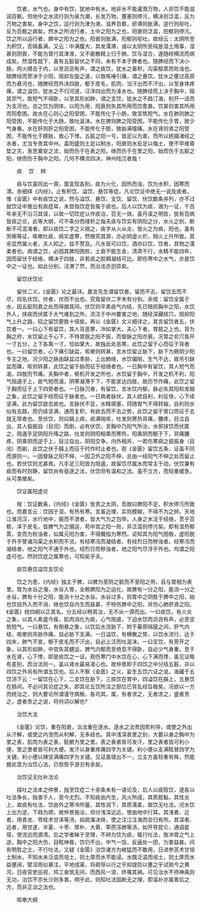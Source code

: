 <!-- { "loadSidebar": true } -->
　　饮者，水气也。身中有饮，犹地中有水。地非水不能灌溉万物，人非饮不能滋润百骸。但地中之水流行则为泉为潮，长发万物，壅塞则停污，横决则泛滥，反为万物之害矣。身中之饮，运行则为津为液，滋养百骸，瘀滞则胀满，逆行则呕吐，反为百骸之病矣。然水之所流行者，土中之阳为之也，阳衰则泛滥，阳郁则停污。饮之所以运行者，脾中之阳为之也。阳衰则胀满，阳郁则呕吐。故经云：太阴所至为积饮，否隔畜满。又云：中满腹大，其发濡滞，诚以太阴所至纯是湿土用事，湿甚则阴衰，不能为胃行其津液，又不能散精上归于肺。饮与湿合，遂随经横流而病成矣。然湿性就下，虽有五脏留伏之不同，未有不本于脾者也。随脾经而下决小肠，丙火搏击于内，以至沥沥有声，谓之痰饮，犹水之畜积，沟渠郁蒸而败浊也。随脾经而旁决于少阳，阻抑左旋之道，以致咳唾引痛，谓之悬饮。犹水之壅过高原而为悬河也，随脾经而外决四肢，郁于皮毛，肌肉，当汗出而不汗出，以至身体疼痛，谓之溢饮，犹水之不归河道，汪洋四出而为洚水也。随脾经而上决于胸中，阻其宗气，致短气不得卧，以至其形如肿，谓之支饮，犹水之不趋汀海，别开一迳而为支河也。总之饮为阴体，以阳为用，阳衰则失其所用而饮愈甚。饮甚则害其所用而阳愈困。故水在心则心之阳受困，不能传化于小肠，致坚筑短气。水在肺则肺之阳受困，不能传化于大肠，致吐涎沫。水在脾则脾之阳受困，不能传化于胃，致少气身重。水在肝则肝之阳受困，不能传化于胆，致胁满嚏痛。水在肾则肾之阳受困，不能传化于膀胱，致心下悸。五脏之阳一亏，皆足以为害。而所以统摄渚经之水者，尤当专责其中州。盖阳盛则土足以制水，阳衰则水反足以侮土，使不早维昏垫之灾，急思奠安之法，始而伤于在表之阳，继而伤于在里之阳，始而伤于五脏之阳，继而伤于胸中之阳，几何不横流四决，神州陆沉者哉！

　　痰 　饮 　辨

　　痰与饮虽同出一源，面变现各别。痰为火化，因热而浊，饮为水积，因寒而清。余细绎《内经》，止有积饮、溢饮、悬饮等症。凡论饮证中绝无一说及痰者。惟《金匮》中有痰饮之说，然与溢饮、悬饮、支饮、留饮、伏饮数条并列，亦不过就饮证中推出有痰症耳，未尝指饮症皆属于痰也。后人以饮为痰，溷为一证，千百年来无不沿习其误，以致一切饮症认作痰治，百无一效。虽丹溪之明哲，犹有百病皆痰之论，此等大纲，可不条分而缕析之哉夫痰与饮实有阴阳之分，水火之别，断断不可混淆者。即以痰饮二字之义揣之，痰字从火从炎，皆火之为病，阳也。虽有劳瘵等证，咳嗽吐痰，病实虚寒，然根究其源，亦必阴虚火炽，相火上升所致。其余显然属火者，夫人知之，兹不赘及。凡水皆可曰饮，酒亦曰饮，饮者，其物之濡柔者也。病谓之饮，必因其脾阳困败，土衰不能生金，清肃不行，水精不能四布，因而留伏于经络，横决于四肢，非若痰之胶稠凝结可比。即伤寒中之水气，亦是饮中之一证也。如此分别，泾渭了然，而治法亦迥异矣。

　　留饮伏饮论

　　留伏二义，《金匮》论之最详。嘉言先生谓留饮者，留而不去，留饮去而不尽，则名伏饮。伏者，伏而不出也。究竟留伏二字未有分别。余按：留饮全属于水，因五脏阳衰之处而得据其间。伏饮则平素痰气内结，先已暗损胸中之阳，水饮外入，挟痰而伏匿于大气难到之所，流注于中州要害之地，随经深藏结穴，阻抑阳气上升之路，较之留饮更胜十倍矣。再以《金匮》文义细详之，其言留饮者五，伏饮者一。一曰心下有留饮，其人背恶寒，冷如掌大。夫心下者，胃脘之上也。背为胸之府，水饮留止于心下，不特胃脘之阳不振，而督脉之阳亦衰。况胃之俞穴各开一寸五分，上下各离一寸，恰如掌大，故独此处恶寒，此饮之留于心而征于背者也。一曰留饮者，心下痛引缺盆，咳嗽则转甚，言水饮留止胁下，胁下为厥阴少阳专主之地，况少阳之脉由缺盆过季胁，上出肺络，水饮偏阻，生气不达，故吊引缺盆而痛，咳则转甚，此饮之留于胁而征于经络者也。一日胸中有留饮，其人短气而渴，四肢历节痛。夫胸中者，枢机开发之所也，水饮留于胸中，开发之机不利，阳气阻遏于上，故气短而渴，阴寒凝滞于下，不能宣达四肢，故历节作痛，此饮之留于胸而征于上下四旁者也。一日脉沉者，有留饮，言水饮内郁，脉必失其阳和发越之象，此饮之留于经而征于脉者也。一日病者脉伏，其人欲自利，利反快，心下续坚满，此为留饮欲去故也。言脉伏不显，水精填塞，窍随胃气不得转输，自利则水似有去路，而仍续坚满，通而复积，有欲去而不去之势，此饮之留于胃口而征于去就无常者也。至伏饮，则曰膈上病，痰满喘咳，吐发则寒热背痛，腰疼，目泣自出，其人振振自（目闰）而剧，必有伏饮，言胸中乃阳气所治，水邪挟饮而伏匿之，阻遏手足阴阳升降之路，吐发则阴阳相乘而寒热，阳乘阴而郁于下，背痛腰疼，阴乘阴而逆于上，目泣自出，阴阳交争，内外相并，一若伤寒病之振振身（目闰）而剧，此饮之伏于膈上而征于时作时止者也。观《金匮》留饮五条，证虽不同而源则一。一因督脉之阳不伸，一因卫外之阳不伸，总由一经阳气不伸之处而留止也。若伏饮则尤甚焉。凡手足三阳皆为阻遏，故留饮尽属水而常主于动，伏饮兼有痰而有时则静，留饮尚有驱逐之法，伏饮但有温和之法。虽不立方，而轻重缓急，从可类推矣。

　　饮证属阳虚论

　　按：饮证数条，《内经》《金匮》皆责之太阴，吾故曰脾阳不足，积水停污所致也。而嘉言云：饮因于湿，有热有寒。言虽近理，实则模糊，不得不为之辨。天地江淮河汉，水行地中，振而不泄者，皆大气为之包举。人身之水注于经络，贯乎百骸，泽于皮毛，皆脾气为之摄运，苟中宫之阳一败，非泛滥则停污矣。即有湿热郁蒸，变而为败浊者，似属元阳为害，不得概指为寒然。讵知其为阳气困极，虚阳脱于外乎譬诸沟渠之水积而不流，有经寒冱而凝结者，有经烈日而秽浊者。经寒冱而凝结者，地之阳气不通于外也。经烈日而秽浊者，地之阳气尽浮乎外也。均谓之阳虚可也。然则饮症之属寒也，可知矣乎夫。

　　痰饮悬饮溢饮支饮论

　　饮之为患，《内经》独主于脾，以脾为至阴之脏而不至阳之用，且与胃相为表里。胃为水谷之海，水谷入胃，全赖脾阳为之运化，故脾有一分之阳，能消一分之水谷，脾有十分之阳，能消十分之水谷。水谷过多，则胃中之阴胜于脾中之阳，始也饮自外入而不消，继也饮自内生而益甚，不特伤脾中之阳，并伤心肺肝肾之阳。《金匮》统四纲以正其名，分五经以畅其治，无不从一源而出。一曰痰饮，有火炎之象，以其人素盛今瘦，肌肉消化为痰，心气阻遏，下迫水饮而沥沥有声，必至坚筑短气。一曰悬饮，有倒悬之象，以饮后水流胁下，附于募原隔膜之间，肝气内结，咳嗽则吊胁作痛，自必胁下支满。一日溢饮，有横散之势，以饮水流行，达于四末，肺气不宣，郁于皮毛而不汗出，自必上泛而吐涎沫。一曰支饮，有旁开之象，以其形如肿，中宫失其健运，脾气内郁而至倚息不得卧，自必少气身重。至于水在肾，心下悸，即是痰饮之一证。观伤寒门中水饮在心，心下满而悸，虽见证略有差别，而治法则一。盖以肾水最易凌心也。故仲景即于四饮之中分括五脏，非以四饮之外另有所谓五饮也。后人不察《金匮》之义，妄生五饮六证之说。海藏于五饮汤下云：一留饮在心下，二支饮在胁下，三痰饮在胃中，四溢饮在膈上，五悬饮在肠间。不必问其论症之失，即其论五饮所注之部位已背乱经旨极矣。况欲以一方而统治之，则大要论所谓谨守病极，各司其。属，有者求之，无者求之，盛者责之，虚者责之之说，将何词以解也?

　　治饮大法

　　《金匮》论饮，重在阳衰，治法重在逐水。逐水之法贵因势利导，或使之外出从汗解，或使之内泄而从利解，无多歧也。其中浅深表里之别，大要以身之胸中为里之表，肌肉为表之表，脏腑为里之里。表之表者皆可发汗，里之表者皆可利小便，里之里者皆可利大便。发汗以身重疼痛四字为关键。利小便以支满眩冒四字为关键。利小便以辣坚满痛四字为关键。见证虽错出不一，立主方虽轻重有殊，然能握此意为治饮心法，已恢恢乎游刃有余矣。

　　治饮证无吐补法论

　　探吐之法本之仲景，独至饮症二十余条未有一语论及，后人以痰赅饮，遂各以吐法争长，贻害于人，至今尤烈。不知痰由内生，风火所成，其质胶黏，其性炎上，故痰有吐法，饮由外之寒冷所蓄，其性润下，其质濡柔，故饮无吐法。况水饮上出为逆，下趋为顺，故仲景施治，但分浅深远近，使由地中行耳。其浅者、近者，用青龙、苓桂术甘泽等汤，如疏瀹决排，使之注江注海而会归有所。其深者、远者，用甘遂、半夏、十枣、厚朴、大黄、葶苈泻肺等汤，如开导昆仑，通调星宿，使流远而源清。后之学者昧于至理，不辨为饮为痰，辄行吐法，致冲胃之气上逆，胸中之阳大伤，目眩神昏，饮仍不出，中气一馁，反逼处一团，为害益甚。间有明哲之士，不行吐法，又疑《金匮》治饮诸方为峻猛而不敢用，日进参芪术甘培土制水，不知水未泛滥而培土，则土厚而水不能浸。水既泛滥而培土，则土厚而水益壅闭，譬淫雨似暴注，平地成渠，将疏导以行之乎抑提防以壅之乎试观今之黄河，日夜官吏巡视，鸠工奋筑无间，而西风一浪，终罹其祸。可见治水不师神禹则无功，治饮不宗长沙则多害。明乎此，则知吐法固断无之理，即温补亦属善后之方，而非正治之法也。

　　咳嗽大纲

